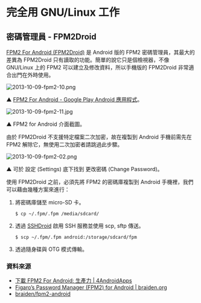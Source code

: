 # 完全用 GNU/Linux 工作

## 密碼管理員 - FPM2Droid

[FPM2 For Android (FPM2Droid)](https://play.google.com/store/apps/details?id=org.braiden.fpm2) 是 Android 版的 FPM2 密碼管理員，其最大的差異為 FPM2Droid 只有讀取的功能。簡單的說它只是個檢視器，不像 GNU/Linux 上的 FPM2 可以建立及修改資料，所以手機版的 FPM2Droid 非常適合出門在外時使用。

![2013-10-09-fpm2-10.png](https://lh4.googleusercontent.com/-_64iVrwxghc/UlVXualhrtI/AAAAAAAAV6U/Cb-mEkw-jFE/s800/2013-10-09-fpm2-10.png)

 ▲ [FPM2 For Android - Google Play Android 應用程式](https://play.google.com/store/apps/details?id=org.braiden.fpm2)。

![2013-10-09-fpm2-11.jpg](https://lh4.googleusercontent.com/-iAxmnzqeBbo/UlVXudPNl_I/AAAAAAAAV6Y/MbBBwAvy65U/s800/2013-10-09-fpm2-11.jpg)

 ▲ FPM2 for Android 介面截圖。

由於 FPM2Droid 不支援特定檔案二次加密，故在複製到 Android 手機前需先在 FPM2 解除它，無使用二次加密者請跳過此步驟。

![2013-10-09-fpm2-02.png](https://lh5.googleusercontent.com/-9pxqHYk0Gm8/UlVXm-fQfCI/AAAAAAAAV4M/cgtewz84vM4/s800/2013-10-09-fpm2-02.png)

 ▲ 可於 設定 (Settings) 底下找到 更改密碼 (Change Password)。

使用 FPM2Droid 之前，必須先將 FPM2 的密碼庫複製到 Android 手機裡，我們可以藉由幾種方案來進行：

1. 將密碼庫儲至 micro-SD 卡。

	   $ cp ~/.fpm/.fpm /media/sdcard/

2. 透過 [SSHDroid](https://play.google.com/store/apps/details?id=berserker.android.apps.sshdroid) 啟用 SSH 服務並使用 scp, sftp 傳送。

	   $ scp ~/.fpm/.fpm android:/storage/sdcard/fpm

3. 透過隨身碟與 OTG 模式傳輸。

### 資料來源

- [下載 FPM2 For Android: 生產力 | 4AndroidApps](http://tw.4androidapps.net/tag/productivity/fpm2-for-android-download-93568.html)
- [Figaro’s Password Manager (FPM2) for Android | braiden.org](http://braiden.org/?p=188)
- [braiden/fpm2-android](https://github.com/braiden/fpm2-android)

